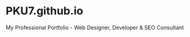 
PKU7.github.io
==============

My Professional Portfolio - Web Designer, Developer & SEO Consultant
